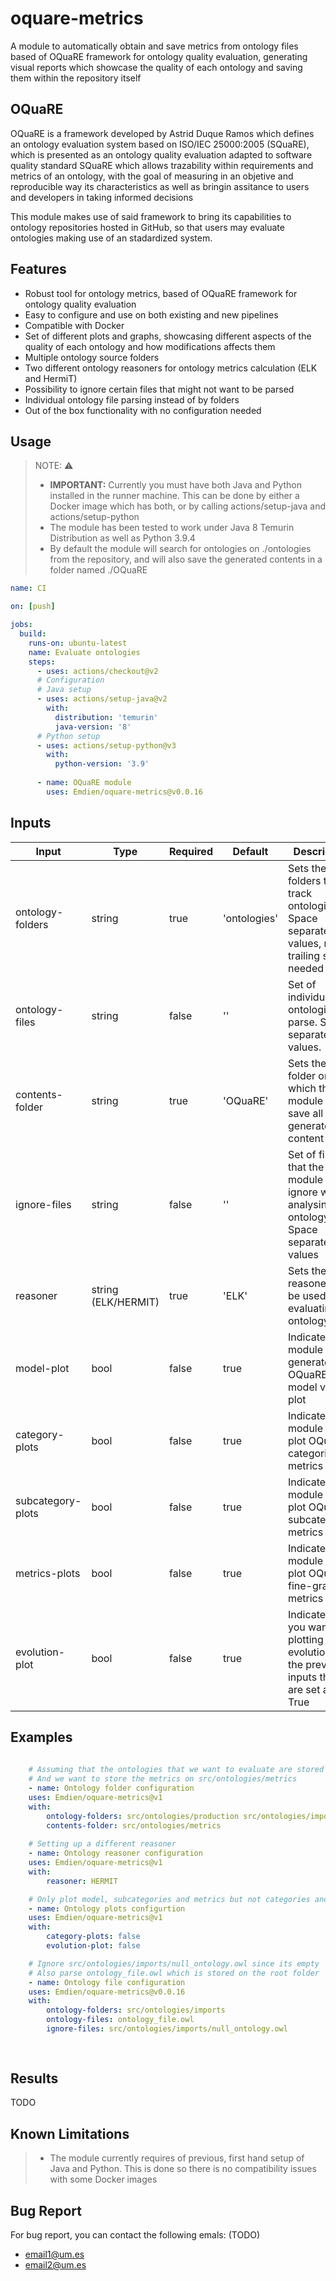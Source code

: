 # oquare-metrics

A module to automatically obtain and save metrics from ontology files based of OQuaRE framework for ontology quality evaluation, generating visual reports which showcase the quality of each ontology and saving them within the repository itself

## OQuaRE

OQuaRE is a framework developed by Astrid Duque Ramos which defines an ontology evaluation system based on ISO/IEC 25000:2005 (SQuaRE), which is presented as an ontology quality evaluation adapted to software quality standard SQuaRE which allows trazability within requirements and metrics of an ontology, with the goal of measuring in an objetive and reproducible way its characteristics as well as bringin assitance to users and developers in taking informed decisions

This module makes use of said framework to bring its capabilities to ontology repositories hosted in GitHub, so that users may evaluate ontologies making use of an stadardized system.

## Features

* Robust tool for ontology metrics, based of OQuaRE framework for ontology quality evaluation
* Easy to configure and use on both existing and new pipelines
* Compatible with Docker
* Set of different plots and graphs, showcasing different aspects of the quality of each ontology and how modifications affects them
* Multiple ontology source folders
* Two different ontology reasoners for ontology metrics calculation (ELK and HermiT)
* Possibility to ignore certain files that might not want to be parsed
* Individual ontology file parsing instead of by folders
* Out of the box functionality with no configuration needed

## Usage
> NOTE: :warning:
> 
> * **IMPORTANT:** Currently you must have both Java and Python installed in the runner machine. This can be done by either a Docker image which has both, or by calling actions/setup-java and actions/setup-python
> * The module has been tested to work under Java 8 Temurin Distribution as well as Python 3.9.4
> * By default the module will search for ontologies on ./ontologies from the repository, and will also save the generated contents in a folder named ./OQuaRE

```yaml
name: CI

on: [push]

jobs:
  build:
    runs-on: ubuntu-latest
    name: Evaluate ontologies
    steps:
      - uses: actions/checkout@v2
      # Configuration
      # Java setup
      - uses: actions/setup-java@v2
        with:
          distribution: 'temurin'
          java-version: '8'
      # Python setup
      - uses: actions/setup-python@v3
        with:
          python-version: '3.9'
          
      - name: OQuaRE module
        uses: Emdien/oquare-metrics@v0.0.16 
```

## Inputs

| Input           | Type   | Required | Default      | Description                                                                                      |
|-----------------|--------|----------|--------------|--------------------------------------------------------------------------------------------------|
| ontology-folders | string | true     | 'ontologies' | Sets the folders to track ontologies. Space separated values, no trailing slash needed          |
| ontology-files  | string | false    | ''           | Set of individual ontologies to parse. Space separated values.                                   |
| contents-folder | string | true     | 'OQuaRE'     | Sets the folder on which the module will save all generated content                              |
| ignore-files    | string | false    | ''           | Set of files that the module will ignore when analysing ontology files. Space separated values   |
| reasoner        | string (ELK/HERMIT) | true     | 'ELK'        | Sets the reasoner to be used when evaluating an ontology                            |
| model-plot      | bool   | false    |  true        | Indicates the module to generate OQuaRE model value plot                                         |
| category-plots  | bool   | false    |  true        | Indicates the module to plot OQuaRE categories metrics                                           |
| subcategory-plots  | bool   | false |  true        | Indicates the module to plot OQuaRE subcategories metrics                                        |
| metrics-plots   | bool   | false    |  true        | Indicates the module to plot OQuaRE fine-grained metrics                                         |
| evolution-plot  | bool   | false    |  true        | Indicates if you want the plotting of the evolution of the previous inputs that are set as True  |

## Examples

```yaml
          
    # Assuming that the ontologies that we want to evaluate are stored on src/ontologies/production and src/ontologies/imports
    # And we want to store the metrics on src/ontologies/metrics
    - name: Ontology folder configuration
    uses: Emdien/oquare-metrics@v1 
    with:
        ontology-folders: src/ontologies/production src/ontologies/imports
        contents-folder: src/ontologies/metrics
    
    # Setting up a different reasoner
    - name: Ontology reasoner configuration
    uses: Emdien/oquare-metrics@v1 
    with:
        reasoner: HERMIT

    # Only plot model, subcategories and metrics but not categories and their evolution
    - name: Ontology plots configurtion
    uses: Emdien/oquare-metrics@v1 
    with:
        category-plots: false
        evolution-plot: false

    # Ignore src/ontologies/imports/null_ontology.owl since its empty
    # Also parse ontology_file.owl which is stored on the root folder
    - name: Ontology file configuration
    uses: Emdien/oquare-metrics@v0.0.16 
    with:
        ontology-folders: src/ontologies/imports
        ontology-files: ontology_file.owl
        ignore-files: src/ontologies/imports/null_ontology.owl
    
  
```

## Results

TODO

## Known Limitations

> * The module currently requires of previous, first hand setup of Java and Python. This is done so there is no compatibility issues with some Docker images

## Bug Report

For bug report, you can contact the following emals: (TODO)
* email1@um.es
* email2@um.es
